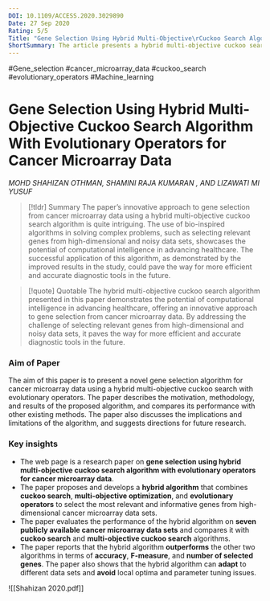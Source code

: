 ```yaml
---
DOI: 10.1109/ACCESS.2020.3029890
Date: 27 Sep 2020
Rating: 5/5
Title: "Gene Selection Using Hybrid Multi-Objective\rCuckoo Search Algorithm With Evolutionary\rOperators for Cancer Microarray Data"
ShortSummary: The article presents a hybrid multi-objective cuckoo search algorithm for gene selection from cancer microarray data. The algorithm, inspired by the brood parasitism and Lévy flights of cuckoo birds, incorporates mutation and crossover operators to improve the search ability and diversity of solutions. It addresses the challenge of analyzing and selecting relevant genes with maximum classification accuracy from high-dimensional and noisy data sets. The algorithm uses a Pareto optimal archive for multi-objective optimization, aiming to maximize classification performance while minimizing the number of selected genes. Tested on seven publicly available and high-dimensional cancer microarray data sets, the proposed algorithm outperforms other algorithms, selecting fewer significant genes.
---
```

#Gene_selection #cancer_microarray_data #cuckoo_search #evolutionary_operators #Machine_learning 

# Gene Selection Using Hybrid Multi-Objective Cuckoo Search Algorithm With Evolutionary Operators for Cancer Microarray Data
*MOHD SHAHIZAN OTHMAN, SHAMINI RAJA KUMARAN , AND LIZAWATI MI YUSUF*

> [!tldr] Summary
>The paper’s innovative approach to gene selection from cancer microarray data using a hybrid multi-objective cuckoo search algorithm is quite intriguing. The use of bio-inspired algorithms in solving complex problems, such as selecting relevant genes from high-dimensional and noisy data sets, showcases the potential of computational intelligence in advancing healthcare. The successful application of this algorithm, as demonstrated by the improved results in the study, could pave the way for more efficient and accurate diagnostic tools in the future.

> [!quote] Quotable
> The hybrid multi-objective cuckoo search algorithm presented in this paper demonstrates the potential of computational intelligence in advancing healthcare, offering an innovative approach to gene selection from cancer microarray data. By addressing the challenge of selecting relevant genes from high-dimensional and noisy data sets, it paves the way for more efficient and accurate diagnostic tools in the future.


### Aim of Paper
The aim of this paper is to present a novel gene selection algorithm for cancer microarray data using a hybrid multi-objective cuckoo search with evolutionary operators. The paper describes the motivation, methodology, and results of the proposed algorithm, and compares its performance with other existing methods. The paper also discusses the implications and limitations of the algorithm, and suggests directions for future research.

### Key insights
- The web page is a research paper on **gene selection using hybrid multi-objective cuckoo search algorithm with evolutionary operators for cancer microarray data**.
- The paper proposes and develops a **hybrid algorithm** that combines **cuckoo search**, **multi-objective optimization**, and **evolutionary operators** to select the most relevant and informative genes from high-dimensional cancer microarray data sets.
- The paper evaluates the performance of the hybrid algorithm on **seven publicly available cancer microarray data sets** and compares it with **cuckoo search** and **multi-objective cuckoo search** algorithms.
- The paper reports that the hybrid algorithm **outperforms** the other two algorithms in terms of **accuracy**, **F-measure**, and **number of selected genes**. The paper also shows that the hybrid algorithm can **adapt** to different data sets and **avoid** local optima and parameter tuning issues.

![[Shahizan 2020.pdf]]

